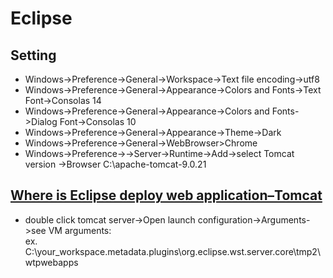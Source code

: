 Eclipse
===
Setting
---
* Windows->Preference->General->Workspace->Text file encoding->utf8  
* Windows->Preference->General->Appearance->Colors and Fonts->Text Font->Consolas 14  
* Windows->Preference->General->Appearance->Colors and Fonts->Dialog Font->Consolas 10  
* Windows->Preference->General->Appearance->Theme->Dark  
* Windows->Preference->General->WebBrowser>Chrome  
* Windows->Preference->->Server->Runtime->Add->select Tomcat version ->Browser C:\apache-tomcat-9.0.21  

[Where is Eclipse deploy web application–Tomcat](https://www.mkyong.com/eclipse/where-is-eclipse-deploy-web-application-tomcat/)
---
* double click tomcat server->Open launch configuration->Arguments->see VM arguments:  
ex. C:\your_workspace\.metadata\.plugins\org.eclipse.wst.server.core\tmp2\wtpwebapps
